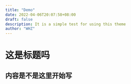 ```yaml
---
title: "Demo"
date: 2022-04-06T20:07:58+08:00
draft: false
description: It is a simple test for using this theme
author: "WHZ"
---
```


# 这是标题吗

## 内容是不是这里开始写
